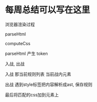 # 每周总结可以写在这里

浏览器渲染过程

parseHtml

computeCss


parseHtml 产生 token

入战, 出战

入战 那当前规则列表 当前战内元素

出战 遇到style标签把内容解析成ast, 保存规则

最后将匹配的css加到元素上

